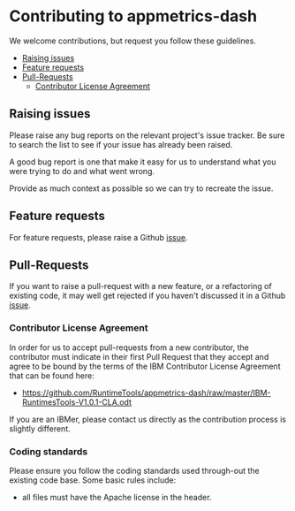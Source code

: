 # Contributing to appmetrics-dash

We welcome contributions, but request you follow these guidelines.

 - [Raising issues](#raising-issues)
 - [Feature requests](#feature-requests)
 - [Pull-Requests](#pull-requests)
   - [Contributor License Agreement](#contributor-license-agreement)

## Raising issues

Please raise any bug reports on the relevant project's issue tracker. Be sure to
search the list to see if your issue has already been raised.

A good bug report is one that make it easy for us to understand what you were
trying to do and what went wrong.

Provide as much context as possible so we can try to recreate the issue.

## Feature requests

For feature requests, please raise a Github [issue](https://github.com/RuntimeTools/appmetrics-dash/issues).

## Pull-Requests

If you want to raise a pull-request with a new feature, or a refactoring
of existing code, it may well get rejected if you haven't discussed it in
a Github [issue](https://github.com/RuntimeTools/appmetrics-dash/issues).

### Contributor License Agreement

In order for us to accept pull-requests from a new contributor, the contributor must indicate in their first Pull Request that they accept and agree to be bound by the terms of the IBM Contributor License Agreement that can be found here:
- https://github.com/RuntimeTools/appmetrics-dash/raw/master/IBM-RuntimesTools-V1.0.1-CLA.odt

If you are an IBMer, please contact us directly as the contribution process is
slightly different.

### Coding standards

Please ensure you follow the coding standards used through-out the existing
code base. Some basic rules include:

 - all files must have the Apache license in the header.
